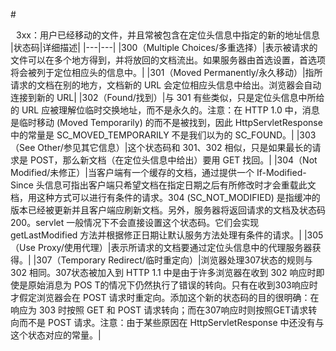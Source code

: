 #<center>3xx：用户已经移动的文件，并且常被包含在定位头信息中指定的新的地址信息</center>
|状态码|详细描述|
|---|---|
|300（Multiple Choices/多重选择）|表示被请求的文件可以在多个地方得到，并将放回的文档流出。如果服务器由首选设置，首选项将会被列于定位相应头的信息中。|
|301（Moved Permanently/永久移动）|指所请求的文档在别的地方，文档新的 URL 会定位相应头信息中给出。浏览器会自动连接到新的 URL|
|302（Found/找到）|与 301 有些类似，只是定位头信息中所给的 URL 应被理解位临时交换地址，而不是永久的。注意：在 HTTP 1.0 中，消息是临时移动 (Moved Temporarily) 的而不是被找到，因此 HttpServletResponse 中的常量是 SC_MOVED_TEMPORARILY 不是我们以为的 SC_FOUND。|
|303（See Other/参见其它信息）|这个状态码和 301、302 相似，只是如果最长的请求是 POST，那么新文档（在定位头信息中给出）要用 GET 找回。|
|304（Not Modified/未修正）|当客户端有一个缓存的文档，通过提供一个 If-Modified-Since 头信息可指出客户端只希望文档在指定日期之后有所修改时才会重载此文档，用这种方式可以进行有条件的请求。304 (SC_NOT_MODIFIED) 是指缓冲的版本已经被更新并且客户端应刷新文档。另外，服务器将返回请求的文档及状态码 200。servlet 一般情况下不会直接设置这个状态码。它们会实现 getLastModified 方法并根据修正日期让默认服务方法处理有条件的请求。|
|305（Use Proxy/使用代理）|表示所请求的文档要通过定位头信息中的代理服务器获得。|
|307（Temporary Redirect/临时重定向）|浏览器处理307状态的规则与 302 相同。307状态被加入到 HTTP 1.1 中是由于许多浏览器在收到 302 响应时即使是原始消息为 POS T的情况下仍然执行了错误的转向。只有在收到303响应时才假定浏览器会在 POST 请求时重定向。添加这个新的状态码的目的很明确：在响应为 303 时按照 GET 和 POST 请求转向；而在307响应时则按照GET请求转向而不是 POST 请求。注意：由于某些原因在 HttpServletResponse 中还没有与这个状态对应的常量。|